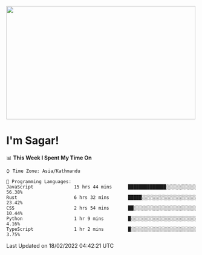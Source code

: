 
<img src="https://media.giphy.com/media/3ornk57KwDXf81rjWM/giphy.gif" width="500" height="300" frameBorder="0" class="giphy-embed" allowFullScreen></img>

#   I'm Sagar!

<!--START_SECTION:waka-->
📊 **This Week I Spent My Time On** 

```text
⌚︎ Time Zone: Asia/Kathmandu

💬 Programming Languages: 
JavaScript               15 hrs 44 mins      ██████████████░░░░░░░░░░░   56.38% 
Rust                     6 hrs 32 mins       █████░░░░░░░░░░░░░░░░░░░░   23.42% 
CSS                      2 hrs 54 mins       ██░░░░░░░░░░░░░░░░░░░░░░░   10.44% 
Python                   1 hr 9 mins         █░░░░░░░░░░░░░░░░░░░░░░░░   4.16% 
TypeScript               1 hr 2 mins         █░░░░░░░░░░░░░░░░░░░░░░░░   3.75%

```


 Last Updated on 18/02/2022 04:42:21 UTC
<!--END_SECTION:waka-->
